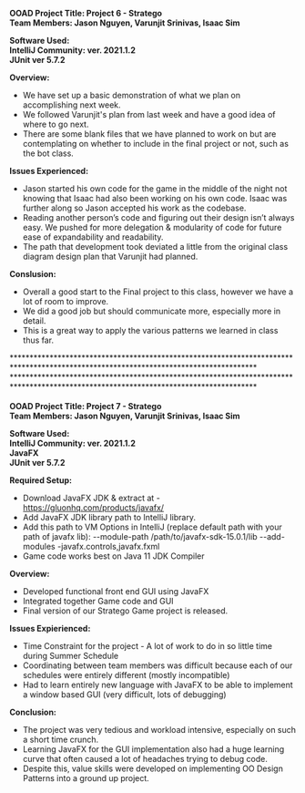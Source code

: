 **OOAD Project Title: Project 6 - Stratego**  <br />
**Team Members: Jason Nguyen, Varunjit Srinivas, Isaac Sim** <br />

**Software Used:** <br />
**IntelliJ Community: ver. 2021.1.2** <br />
**JUnit ver 5.7.2** <br />

**Overview:** <br />
- We have set up a basic demonstration of what we plan on accomplishing next week.
- We followed Varunjit's plan from last week and have a good idea of where to go next.
- There are some blank files that we have planned to work on but are contemplating on whether to include in the final project or not, such as the bot class. 

**Issues Experienced:** <br />
- Jason started his own code for the game in the middle of the night not knowing that Isaac had also been working on his own code. Isaac was further along so Jason accepted his work as the codebase. 
- Reading another person’s code and figuring out their design isn’t always easy. We pushed for more delegation & modularity of code for future ease of expandability and readability.
- The path that development took deviated a little from the original class diagram design plan that Varunjit had planned.

**Conslusion:** <br />
- Overall a good start to the Final project to this class, however we have a lot of room to improve. 
- We did a good job but should communicate more, especially more in detail.
- This is a great way to apply the various patterns we learned in class thus far. 

************************************************************************************************************************************* <br />
************************************************************************************************************************************* <br />
<br />
**OOAD Project Title: Project 7 - Stratego** <br />
**Team Members: Jason Nguyen, Varunjit Srinivas, Isaac Sim** <br />

**Software Used:** <br />
**IntelliJ Community: ver. 2021.1.2** <br />
**JavaFX**  <br />
**JUnit ver 5.7.2** <br />

**Required Setup:** <br />
- Download JavaFX JDK & extract at - https://gluonhq.com/products/javafx/
- Add JavaFX JDK library path to IntelliJ library.
- Add this path to VM Options in IntelliJ (replace default path with your path of javafx lib): --module-path /path/to/javafx-sdk-15.0.1/lib --add-modules -javafx.controls,javafx.fxml
- Game code works best on Java 11 JDK Compiler


**Overview:** <br />
- Developed functional front end GUI using JavaFX
- Integrated together Game code and GUI
- Final version of our Stratego Game project is released. 

**Issues Expierienced:** <br />
- Time Constraint for the project - A lot of work to do in so little time during Summer Schedule
- Coordinating between team members was difficult because each of our schedules were entirely different (mostly incompatible)
- Had to learn entirely new language with JavaFX to be able to implement a window based GUI (very difficult, lots of debugging)

**Conclusion:** <br />
- The project was very tedious and workload intensive, especially on such a short time crunch. 
- Learning JavaFX for the GUI implementation also had a huge learning curve that often caused a lot of headaches trying to debug code.
- Despite this, value skills were developed on implementing OO Design Patterns into a ground up project.


